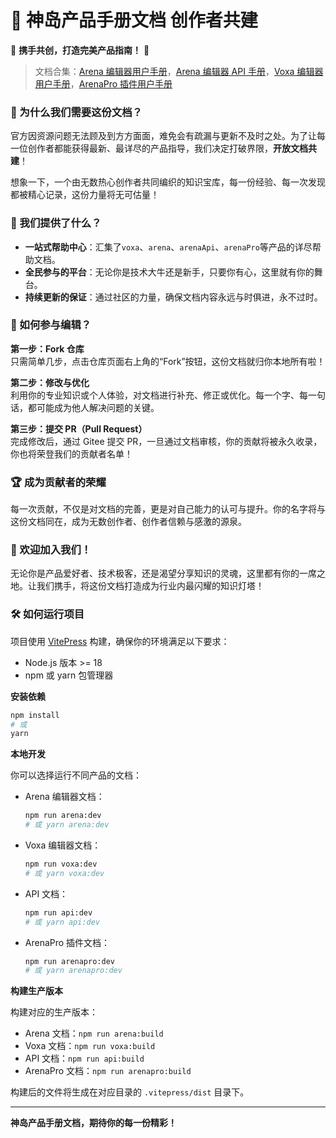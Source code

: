 # 🎉 神岛产品手册文档 创作者共建

🌟 **携手共创，打造完美产品指南！** 🌟

> 文档合集：[Arena 编辑器用户手册](https://docs.dao3.fun/arena/)，[Arena 编辑器 API 手册](https://docs.dao3.fun/api/)，[Voxa 编辑器用户手册](https://docs.dao3.fun/voxa/)，[ArenaPro 插件用户手册](https://docs.dao3.fun/arenapro/)

### 🚀 为什么我们需要这份文档？

官方因资源问题无法顾及到方方面面，难免会有疏漏与更新不及时之处。为了让每一位创作者都能获得最新、最详尽的产品指导，我们决定打破界限，**开放文档共建**！

想象一下，一个由无数热心创作者共同编织的知识宝库，每一份经验、每一次发现都被精心记录，这份力量将无可估量！

### 🌈 我们提供了什么？

- **一站式帮助中心**：汇集了`voxa`、`arena`、`arenaApi`、`arenaPro`等产品的详尽帮助文档。
- **全民参与的平台**：无论你是技术大牛还是新手，只要你有心，这里就有你的舞台。
- **持续更新的保证**：通过社区的力量，确保文档内容永远与时俱进，永不过时。

### 📝 如何参与编辑？

**第一步：Fork 仓库**  
只需简单几步，点击仓库页面右上角的“Fork”按钮，这份文档就归你本地所有啦！

**第二步：修改与优化**  
利用你的专业知识或个人体验，对文档进行补充、修正或优化。每一个字、每一句话，都可能成为他人解决问题的关键。

**第三步：提交 PR（Pull Request）**  
完成修改后，通过 Gitee 提交 PR，一旦通过文档审核，你的贡献将被永久收录，你也将荣登我们的贡献者名单！

### 🏆 成为贡献者的荣耀

每一次贡献，不仅是对文档的完善，更是对自己能力的认可与提升。你的名字将与这份文档同在，成为无数创作者、创作者信赖与感激的源泉。

### 🎉 欢迎加入我们！

无论你是产品爱好者、技术极客，还是渴望分享知识的灵魂，这里都有你的一席之地。让我们携手，将这份文档打造成为行业内最闪耀的知识灯塔！

### 🛠️ 如何运行项目

项目使用 [VitePress](https://vitepress.dev/) 构建，确保你的环境满足以下要求：

- Node.js 版本 >= 18
- npm 或 yarn 包管理器

**安装依赖**

```bash
npm install
# 或
yarn
```

**本地开发**

你可以选择运行不同产品的文档：

- Arena 编辑器文档：

  ```bash
  npm run arena:dev
  # 或 yarn arena:dev
  ```

- Voxa 编辑器文档：

  ```bash
  npm run voxa:dev
  # 或 yarn voxa:dev
  ```

- API 文档：

  ```bash
  npm run api:dev
  # 或 yarn api:dev
  ```

- ArenaPro 插件文档：
  ```bash
  npm run arenapro:dev
  # 或 yarn arenapro:dev
  ```

**构建生产版本**

构建对应的生产版本：

- Arena 文档：`npm run arena:build`
- Voxa 文档：`npm run voxa:build`
- API 文档：`npm run api:build`
- ArenaPro 文档：`npm run arenapro:build`

构建后的文件将生成在对应目录的 `.vitepress/dist` 目录下。

---

**神岛产品手册文档，期待你的每一份精彩！**
